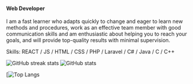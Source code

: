 #### Web Developer
I am a fast learner who adapts quickly to change and eager to learn new methods and procedures, work as an effective team member with good communication skills and am enthusiastic about helping you to reach your goals, and will provide top-quality results with minimal supervision.

Skills: REACT / JS / HTML / CSS / PHP / Laravel  / C# / Java / C / C++

![GitHub streak stats](https://github-readme-streak-stats.herokuapp.com/?user=RHShoumik) ![GitHub stats](https://github-readme-stats.vercel.app/api?username=RHShoumik&show_icons=true)

[![Top Langs](https://github-readme-stats.vercel.app/api/top-langs/?username=RHShoumik)
